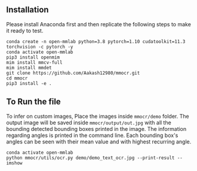 
## Installation
Please install Anaconda first and then replicate the following steps to make it ready to test.

```shell
conda create -n open-mmlab python=3.8 pytorch=1.10 cudatoolkit=11.3 torchvision -c pytorch -y
conda activate open-mmlab
pip3 install openmim
mim install mmcv-full
mim install mmdet
git clone https://github.com/Aakash12980/mmocr.git
cd mmocr
pip3 install -e .
```

## To Run the file

To infer on custom images, Place the images inside ```mmocr/demo``` folder.
The output image will be saved inside ``` mmocr/output/out.jpg ``` with all the bounding detected bounding boxes printed in the image.
The information regarding angles is printed in the command line. Each bounding box's angles can be seen with their mean value and with highest recurring angle.

```
conda activate open-mmlab
python mmocr/utils/ocr.py demo/demo_text_ocr.jpg --print-result --imshow

```